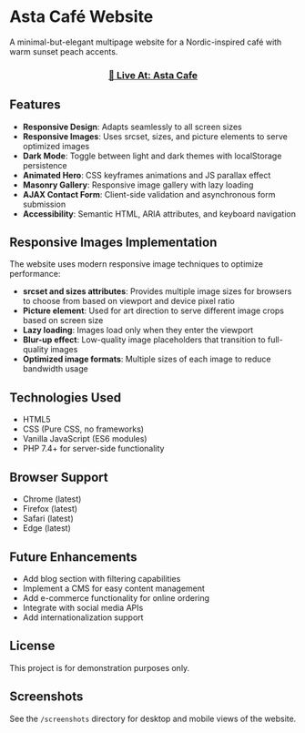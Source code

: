 # Asta Café Website

A minimal-but-elegant multipage website for a Nordic-inspired café with warm sunset peach accents.

<h3 align="center">
    <a href="https://the-amansharma.github.io/AstaCafe/" target="_blank" rel="noopener noreferrer">🚀 Live At: Asta Cafe</a>
</h3>


## Features

- **Responsive Design**: Adapts seamlessly to all screen sizes
- **Responsive Images**: Uses srcset, sizes, and picture elements to serve optimized images
- **Dark Mode**: Toggle between light and dark themes with localStorage persistence
- **Animated Hero**: CSS keyframes animations and JS parallax effect
- **Masonry Gallery**: Responsive image gallery with lazy loading
- **AJAX Contact Form**: Client-side validation and asynchronous form submission
- **Accessibility**: Semantic HTML, ARIA attributes, and keyboard navigation

## Responsive Images Implementation

The website uses modern responsive image techniques to optimize performance:

- **srcset and sizes attributes**: Provides multiple image sizes for browsers to choose from based on viewport and device pixel ratio
- **Picture element**: Used for art direction to serve different image crops based on screen size
- **Lazy loading**: Images load only when they enter the viewport
- **Blur-up effect**: Low-quality image placeholders that transition to full-quality images
- **Optimized image formats**: Multiple sizes of each image to reduce bandwidth usage

## Technologies Used

- HTML5
- CSS (Pure CSS, no frameworks)
- Vanilla JavaScript (ES6 modules)
- PHP 7.4+ for server-side functionality

## Browser Support

- Chrome (latest)
- Firefox (latest)
- Safari (latest)
- Edge (latest)

## Future Enhancements

- Add blog section with filtering capabilities
- Implement a CMS for easy content management
- Add e-commerce functionality for online ordering
- Integrate with social media APIs
- Add internationalization support

## License

This project is for demonstration purposes only.

## Screenshots

See the `/screenshots` directory for desktop and mobile views of the website.
